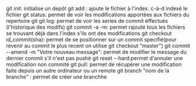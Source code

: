 git init: initialise un depôt
git add : ajoute le fichier à l'index. c-à-d indexé le fichier
git status: permet de voir les modifications apportées aux fichiers du repertoire git
git log: permet de voir les series de commit éffectués (l'historique des modifs)
git commit -a -m: permet rajouté tous les fichiers se trouvant déjà dans l'index s'ils ont des modifications
git checkout id_commit(sha): permet de se positionner sur un commit specifié(pour revenir au commit le plus recent on utilise git checkout "master")
git commit --amend -m "Votre nouveau message": permet de modifier le message du dernier commit s'il n'est pas pushé 
git reset --hard‌:permet d'annuler une modification non commité
git pull: permet de récupérer une modification faite depuis un autre ordinateur ou un remote
git branch "nom de la branche" : permet de créer une branchhe
